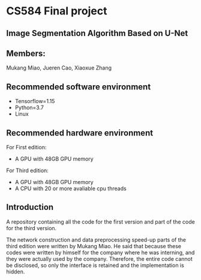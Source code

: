 # CS584 Final project 
## Image Segmentation Algorithm Based on U-Net

## Members:
Mukang Miao, Jueren Cao, Xiaoxue Zhang


## Recommended software environment
+ Tensorflow=1.15
+ Python=3.7
+ Linux

## Recommended hardware environment
For First edition:
+ A GPU with 48GB GPU memory

For Third edition:
+ A GPU with 48GB GPU memory
+ A CPU with 20 or more avaliable cpu threads

## Introduction
A repository containing all the code for the first version and part of the code for the third version.

The network construction and data preprocessing speed-up parts of the third edition were written by Mukang Miao. He said that because these codes were written by himself for the company where he was interning, and they were actually used by the company. Therefore, the entire code cannot be disclosed, so only the interface is retained and the implementation is hidden.